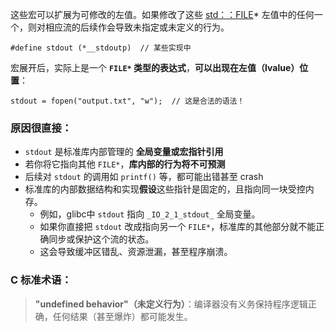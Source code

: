 这些宏可以扩展为可修改的左值。如果修改了这些 [std：：FILE](https://zh.cppreference.com/w/cpp/io/c/FILE.html)* 左值中的任何一个，则对相应流的后续作会导致未指定或未定义的行为。
```
#define stdout (*__stdoutp)  // 某些实现中
```
宏展开后，实际上是一个 **`FILE*` 类型的表达式**，**可以出现在左值（lvalue）位置**：
```
stdout = fopen("output.txt", "w");  // 这是合法的语法！

```

### 原因很直接：

- `stdout` 是标准库内部管理的 **全局变量或宏指针引用**
- 若你将它指向其他 `FILE*`，**库内部的行为将不可预测**
- 后续对 `stdout` 的调用如 `printf()` 等，都可能出错甚至 crash
- 标准库的内部数据结构和实现**假设**这些指针是固定的，且指向同一块受控内存。
	- 例如，glibc中 `stdout` 指向 `_IO_2_1_stdout_` 全局变量。
	- 如果你直接把 `stdout` 改成指向另一个 `FILE*`，标准库的其他部分就不能正确同步或保护这个流的状态。  
	- 这会导致缓冲区错乱、资源泄漏，甚至程序崩溃。
### C 标准术语：

> **"undefined behavior"（未定义行为）**：编译器没有义务保持程序逻辑正确，任何结果（甚至爆炸）都可能发生。